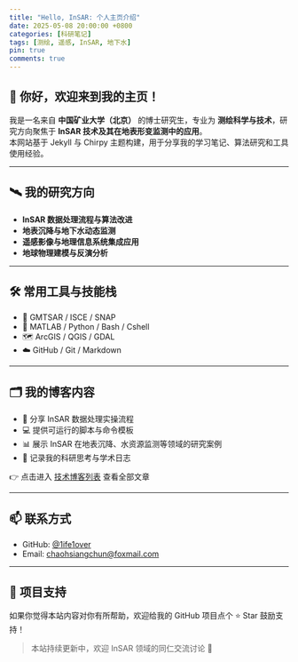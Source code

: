 ```yaml
---
title: "Hello, InSAR: 个人主页介绍"
date: 2025-05-08 20:00:00 +0800
categories: [科研笔记]
tags: [测绘, 遥感, InSAR, 地下水]
pin: true
comments: true
---
```




## 👋 你好，欢迎来到我的主页！

我是一名来自 **中国矿业大学（北京）** 的博士研究生，专业为 **测绘科学与技术**，研究方向聚焦于 **InSAR 技术及其在地表形变监测中的应用**。  
本网站基于 Jekyll 与 Chirpy 主题构建，用于分享我的学习笔记、算法研究和工具使用经验。

---

## 🛰️ 我的研究方向

- **InSAR 数据处理流程与算法改进**
- **地表沉降与地下水动态监测**
- **遥感影像与地理信息系统集成应用**
- **地球物理建模与反演分析**

---

## 🛠 常用工具与技能栈

- 📡 GMTSAR / ISCE / SNAP
- 🧠 MATLAB / Python / Bash / Cshell
- 🗺 ArcGIS / QGIS / GDAL
- ☁️ GitHub / Git / Markdown

---

## 🗂 我的博客内容

- 📖 分享 InSAR 数据处理实操流程
- 💻 提供可运行的脚本与命令模板
- 📊 展示 InSAR 在地表沉降、水资源监测等领域的研究案例
- 📝 记录我的科研思考与学术日志

👉 点击进入 [技术博客列表](/posts/) 查看全部文章

---

## 📫 联系方式

- GitHub: [@1ife1over](https://github.com/1ife1over)
- Email: chaohsiangchun@foxmail.com

---

## 🌟 项目支持

如果你觉得本站内容对你有所帮助，欢迎给我的 GitHub 项目点个 ⭐ Star 鼓励支持！

> 本站持续更新中，欢迎 InSAR 领域的同仁交流讨论 🤝
